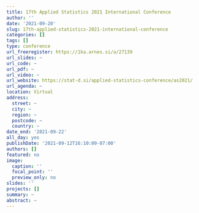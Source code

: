 ```yaml
---
title: 17th Applied Statistics 2021 International Conference
author: ''
date: '2021-09-20'
slug: 17th-applied-statistics-2021-international-conference
categories: []
tags: []
type: conference
url_freeregister: https://1ka.arnes.si/a/27139
url_slides: ~
url_code: ~
url_pdf: ~
url_video: ~
url_website: https://stat-d.si/applied-statistics-conference/as2021/
url_agenda: ~
location: Virtual
address:
  street: ~
  city: ~
  region: ~
  postcode: ~
  country: ~
date_end: '2021-09-22'
all_day: yes
publishDate: '2021-09-12T16:10:09-07:00'
authors: []
featured: no
image:
  caption: ''
  focal_point: ''
  preview_only: no
slides: ''
projects: []
summary: ~
abstract: ~
---
```


<!--more-->
